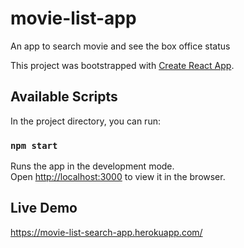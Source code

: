 # movie-list-app
An app to search movie and see the box office status

This project was bootstrapped with [Create React App](https://github.com/facebook/create-react-app).

## Available Scripts

In the project directory, you can run:

### `npm start`

Runs the app in the development mode.<br />
Open [http://localhost:3000](http://localhost:3000) to view it in the browser.

## Live Demo
https://movie-list-search-app.herokuapp.com/

